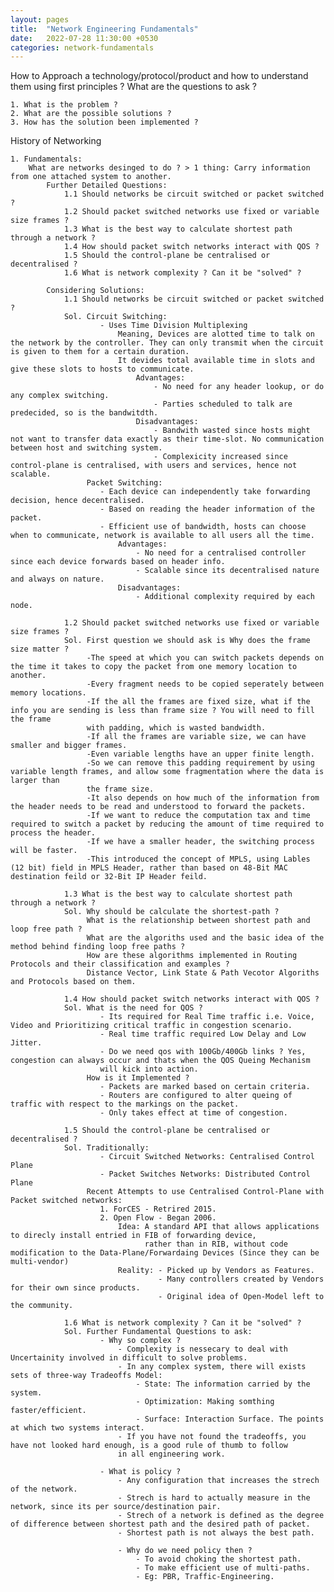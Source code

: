```yaml
---
layout: pages
title:  "Network Engineering Fundamentals"
date:   2022-07-28 11:30:00 +0530
categories: network-fundamentals
---
```


How to Approach a technology/protocol/product and how to understand them using first principles ?
What are the questions to ask ?

    1. What is the problem ?
    2. What are the possible solutions ?
    3. How has the solution been implemented ?


History of Networking

    1. Fundamentals: 
        What are networks desinged to do ? > 1 thing: Carry information from one attached system to another.
            Further Detailed Questions:
                1.1 Should networks be circuit switched or packet switched ?
                1.2 Should packet switched networks use fixed or variable size frames ?
                1.3 What is the best way to calculate shortest path through a network ?
                1.4 How should packet switch networks interact with QOS ?
                1.5 Should the control-plane be centralised or decentralised ?
                1.6 What is network complexity ? Can it be "solved" ?

            Considering Solutions:
                1.1 Should networks be circuit switched or packet switched ?
                Sol. Circuit Switching:
                        - Uses Time Division Multiplexing
                            Meaning, Devices are alotted time to talk on the network by the controller. They can only transmit when the circuit is given to them for a certain duration. 
                            It devides total available time in slots and give these slots to hosts to communicate.
                                Advantages:
                                    - No need for any header lookup, or do any complex switching.
                                    - Parties scheduled to talk are predecided, so is the bandwitdth.
                                Disadvantages:
                                    - Bandwith wasted since hosts might not want to transfer data exactly as their time-slot. No communication between host and switching system.
                                    - Complexicity increased since control-plane is centralised, with users and services, hence not scalable.
                     Packet Switching:
                        - Each device can independently take forwarding decision, hence decentralised.
                        - Based on reading the header information of the packet.
                        - Efficient use of bandwidth, hosts can choose when to communicate, network is available to all users all the time.
                            Advantages:
                                - No need for a centralised controller since each device forwards based on header info.
                                - Scalable since its decentralised nature and always on nature.
                            Disadvantages:
                                - Additional complexity required by each node.
                
                1.2 Should packet switched networks use fixed or variable size frames ?
                Sol. First question we should ask is Why does the frame size matter ?
                     -The speed at which you can switch packets depends on the time it takes to copy the packet from one memory location to another.
                     -Every fragment needs to be copied seperately between memory locations.
                     -If the all the frames are fixed size, what if the info you are sending is less than frame size ? You will need to fill the frame
                     with padding, which is wasted bandwidth.
                     -If all the frames are variable size, we can have smaller and bigger frames.
                     -Even variable lengths have an upper finite length.
                     -So we can remove this padding requirement by using variable length frames, and allow some fragmentation where the data is larger than
                     the frame size.
                     -It also depends on how much of the information from the header needs to be read and understood to forward the packets.
                     -If we want to reduce the computation tax and time required to switch a packet by reducing the amount of time required to process the header.
                     -If we have a smaller header, the switching process will be faster.
                     -This introduced the concept of MPLS, using Lables (12 bit) field in MPLS Header, rather than based on 48-Bit MAC destination feild or 32-Bit IP Header feild.

                1.3 What is the best way to calculate shortest path through a network ?
                Sol. Why should be calculate the shortest-path ?
                     What is the relationship between shortest path and loop free path ?
                     What are the algoriths used and the basic idea of the method behind finding loop free paths ?
                     How are these algorithms implemented in Routing Protocols and their classification and examples ?
                     Distance Vector, Link State & Path Vecotor Algoriths and Protocols based on them.
                
                1.4 How should packet switch networks interact with QOS ?
                Sol. What is the need for QOS ?
                        - Its required for Real Time traffic i.e. Voice, Video and Prioritizing critical traffic in congestion scenario.
                        - Real time traffic required Low Delay and Low Jitter.
                        - Do we need qos with 100Gb/400Gb links ? Yes, congestion can always occur and thats when the QOS Queing Mechanism 
                        will kick into action.
                     How is it Implemented ?
                        - Packets are marked based on certain criteria.
                        - Routers are configured to alter queing of traffic with respect to the markings on the packet.
                        - Only takes effect at time of congestion.
                    
                1.5 Should the control-plane be centralised or decentralised ?
                Sol. Traditionally:
                        - Circuit Switched Networks: Centralised Control Plane
                        - Packet Switches Networks: Distributed Control Plane
                     Recent Attempts to use Centralised Control-Plane with Packet switched networks:
                        1. ForCES - Retrired 2015.
                        2. Open Flow - Began 2006.
                            Idea: A standard API that allows applications to direcly install entried in FIB of forwarding device,
                                  rather than in RIB, without code modification to the Data-Plane/Forwardaing Devices (Since they can be multi-vendor)
                            Reality: - Picked up by Vendors as Features.
                                     - Many controllers created by Vendors for their own since products.
                                     - Original idea of Open-Model left to the community.
                
                1.6 What is network complexity ? Can it be "solved" ?
                Sol. Further Fundamental Questions to ask:
                        - Why so complex ?
                            - Complexity is nessecary to deal with Uncertainity involved in difficult to solve problems.
                            - In any complex system, there will exists sets of three-way Tradeoffs Model:
                                - State: The information carried by the system.
                                - Optimization: Making somthing faster/efficient.
                                - Surface: Interaction Surface. The points at which two systems interact.
                            - If you have not found the tradeoffs, you have not looked hard enough, is a good rule of thumb to follow
                            in all engineering work.

                        - What is policy ?
                            - Any configuration that increases the strech of the network.
                            - Strech is hard to actually measure in the network, since its per source/destination pair.
                            - Strech of a network is defined as the degree of difference between shortest path and the desired path of packet.
                            - Shortest path is not always the best path.

                            - Why do we need policy then ?
                                - To avoid choking the shortest path.
                                - To make efficient use of multi-paths.
                                - Eg: PBR, Traffic-Engineering.

                




                

                


